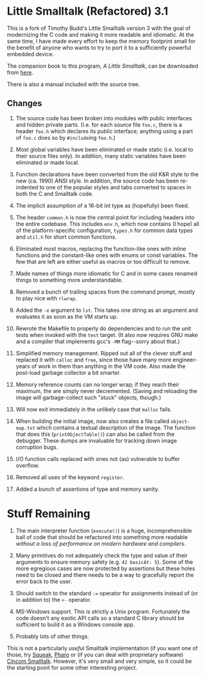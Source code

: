 # Little Smalltalk (Refactored) 3.1 #

This is a fork of Timothy Budd's Little Smalltalk version 3 with the
goal of modernizing the C code and making it more readable and
idiomatic.  At the same time, I have made every effort to keep the
memory footprint small for the benefit of anyone who wants to try to
port it to a sufficiently powerful embedded device.

The companion book to this program, *A Little Smalltalk*, can be
downloaded from
[here](http://live.exept.de/doc/books/ALittleSmalltalk/ALittleSmalltalk.pdf).

There is also a manual included with the source tree.

## Changes

1. The source code has been broken into modules with public interfaces
and hidden private parts.  (I.e. for each source file `foo.c`, there
is a header `foo.h` which declares its public interface; anything
using a part of `foo.c` does so by `#include`ing `foo.h`.)

2. Most global variables have been eliminated or made static
(i.e. local to their source files only).  In addition, many static
variables have been eliminated or made local.

3. Function declarations have been converted from the old K&R style to
the new (ca. 1990) ANSI style.  In addition, the source code has been
re-indented to one of the popular styles and tabs converted to spaces
in both the C and Smalltalk code.

4. The implicit assumption of a 16-bit int type as (hopefully) been
fixed.

5. The header `common.h` is now the central point for including
headers into the entire codebase.  This includes `env.h`, which now
contains (I hope) all of the platform-specific configuration,
`types.h` for common data types and `util.h` for short common
functions.

6. Eliminated most macros, replacing the function-like ones with
inline functions and the constant-like ones with enums or const
variables.  The few that are left are either useful as macros or too
difficult to remove.

7. Made names of things more idiomatic for C and in some cases
renamed things to something more understandable.

8. Removed a bunch of trailing spaces from the command prompt, mostly
to play nice with `rlwrap`.

9. Added the `-e` argument to `lst`.  This takes one string as an
argument and evaluates it as soon as the VM starts up.

10. Rewrote the Makefile to properly do dependencies and to run the
unit tests when invoked with the `test` target.  (It also now requires
GNU make and a compiler that implements gcc's `-MM` flag--sorry about
that.)

11. Simplified memory management.  Ripped out all of the clever stuff
and replaced it with `calloc` and `free`, since those have many more
engineer-years of work in them than anything in the VM code.  Also
made the post-load garbage collector a bit smarter.

12. Memory reference counts can no longer wrap; if they reach their
maximum, the are simply never decremented.  (Saving and reloading the
image will garbage-collect such "stuck" objects, though.)

13. Will now exit immediately in the unlikely case that `malloc`
fails.

14. When building the initial image, now also creates a file called
`object-map.txt` which contains a textual description of the image.
The function that does this (`printObjectTable()`) can also be called
from the debugger.  These dumps are invaluable for tracking down image
corruption bugs.

15. I/O function calls replaced with ones not (as) vulnerable to
buffer overflow.

16. Removed all uses of the keyword `register`.

17. Added a bunch of assertions of type and memory sanity.


# Stuff Remaining

1. The main interpreter function (`execute()`) is a huge,
incomprehensible ball of code that should be refactored into something
more readable *without a loss of performance on modern hardware and
compilers*.

2. Many primitives do not adequately check the type and value of their
arguments to ensure memory safety (e.g. `42 basicAt: 5`).  Some of the
more egregious cases are now protected by assertions but these holes
need to be closed and there needs to be a way to gracefully report the
error back to the user.

3. Should switch to the standard `:=` operator for assignments instead
of (or in addition to) the  `<-` operator.

4. MS-Windows support.  This is strictly a Unix program.  Fortunately
the code doesn't any exotic API calls so a standard C library should
be sufficient to build it as a Windows console app.

5. Probably lots of other things.

This is not a particularly *useful* Smalltalk implementation (if you
want one of those, try [Squeak](http://squeak.org/),
[Pharo](http://pharo.org/) or (if you can deal with proprietary
software) [Cincom Smalltalk](http://www.cincomsmalltalk.com/).
However, it's very small and very simple, so it could be the starting
point for some other interesting project.
